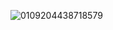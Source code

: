 ![0109204438718579](https://github.com/Cansur/nodejsTest/assets/60384024/03b08c42-e9e4-4165-954b-0e95cca2f926)
